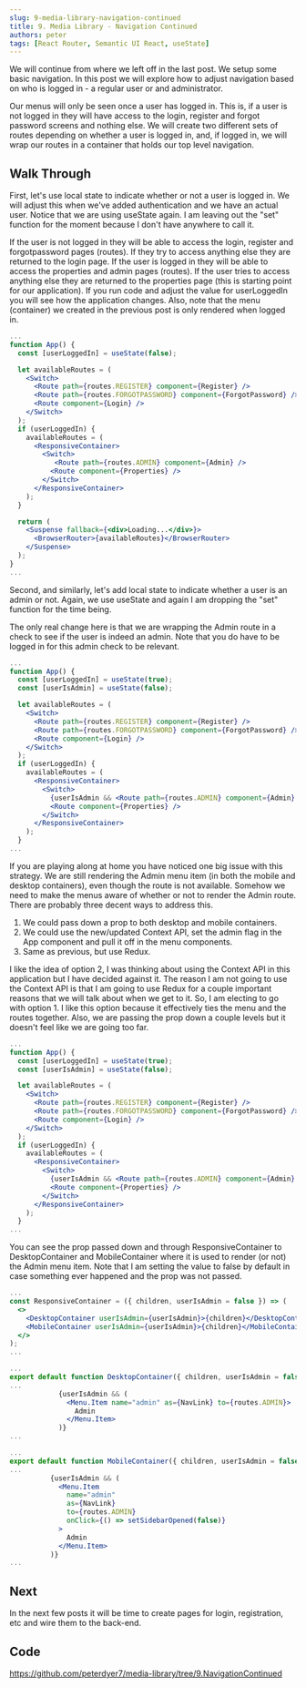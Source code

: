 ```yaml
---
slug: 9-media-library-navigation-continued
title: 9. Media Library - Navigation Continued
authors: peter
tags: [React Router, Semantic UI React, useState]
---
```


We will continue from where we left off in the last post. We setup some basic navigation. In this post we will explore how to adjust navigation based on who is logged in - a regular user or and administrator.

Our menus will only be seen once a user has logged in. This is, if a user is not logged in they will have access to the login, register and forgot password screens and nothing else. We will create two different sets of routes depending on whether a user is logged in, and, if logged in, we will wrap our routes in a container that holds our top level navigation.

<!--truncate-->

## Walk Through

First, let's use local state to indicate whether or not a user is logged in. We will adjust this when we've added authentication and we have an actual user. Notice that we are using useState again. I am leaving out the "set" function for the moment because I don't have anywhere to call it.

If the user is not logged in they will be able to access the login, register and forgotpassword pages (routes). If they try to access anything else they are returned to the login page. If the user is logged in they will be able to access the properties and admin pages (routes). If the user tries to access anything else they are returned to the properties page (this is starting point for our application). If you run code and adjust the value for userLoggedIn you will see how the application changes. Also, note that the menu (container) we created in the previous post is only rendered when logged in.

```jsx title="Update #1 App.jsx"
...
function App() {
  const [userLoggedIn] = useState(false);

  let availableRoutes = (
    <Switch>
      <Route path={routes.REGISTER} component={Register} />
      <Route path={routes.FORGOTPASSWORD} component={ForgotPassword} />
      <Route component={Login} />
    </Switch>
  );
  if (userLoggedIn) {
    availableRoutes = (
      <ResponsiveContainer>
        <Switch>
           <Route path={routes.ADMIN} component={Admin} />
          <Route component={Properties} />
        </Switch>
      </ResponsiveContainer>
    );
  }

  return (
    <Suspense fallback={<div>Loading...</div>}>
      <BrowserRouter>{availableRoutes}</BrowserRouter>
    </Suspense>
  );
}
...
```

Second, and similarly, let's add local state to indicate whether a user is an admin or not. Again, we use useState and again I am dropping the "set" function for the time being.

The only real change here is that we are wrapping the Admin route in a check to see if the user is indeed an admin. Note that you do have to be logged in for this admin check to be relevant.

```jsx title="Update #2 App.jsx"
...
function App() {
  const [userLoggedIn] = useState(true);
  const [userIsAdmin] = useState(false);

  let availableRoutes = (
    <Switch>
      <Route path={routes.REGISTER} component={Register} />
      <Route path={routes.FORGOTPASSWORD} component={ForgotPassword} />
      <Route component={Login} />
    </Switch>
  );
  if (userLoggedIn) {
    availableRoutes = (
      <ResponsiveContainer>
        <Switch>
          {userIsAdmin && <Route path={routes.ADMIN} component={Admin} />}
          <Route component={Properties} />
        </Switch>
      </ResponsiveContainer>
    );
  }
...
```

If you are playing along at home you have noticed one big issue with this strategy. We are still rendering the Admin menu item (in both the mobile and desktop containers), even though the route is not available. Somehow we need to make the menus aware of whether or not to render the Admin route. There are probably three decent ways to address this.

1. We could pass down a prop to both desktop and mobile containers.
2. We could use the new/updated Context API, set the admin flag in the App component and pull it off in the menu components.
3. Same as previous, but use Redux.

I like the idea of option 2, I was thinking about using the Context API in this application but I have decided against it. The reason I am not going to use the Context API is that I am going to use Redux for a couple important reasons that we will talk about when we get to it. So, I am electing to go with option 1. I like this option because it effectively ties the menu and the routes together. Also, we are passing the prop down a couple levels but it doesn't feel like we are going too far.

```jsx title="Updated App.jsx (final update)"
...
function App() {
  const [userLoggedIn] = useState(true);
  const [userIsAdmin] = useState(false);

  let availableRoutes = (
    <Switch>
      <Route path={routes.REGISTER} component={Register} />
      <Route path={routes.FORGOTPASSWORD} component={ForgotPassword} />
      <Route component={Login} />
    </Switch>
  );
  if (userLoggedIn) {
    availableRoutes = (
      <ResponsiveContainer>
        <Switch>
          {userIsAdmin && <Route path={routes.ADMIN} component={Admin} />}
          <Route component={Properties} />
        </Switch>
      </ResponsiveContainer>
    );
  }
...
```

You can see the prop passed down and through ResponsiveContainer to DesktopContainer and MobileContainer where it is used to render (or not) the Admin menu item. Note that I am setting the value to false by default in case something ever happened and the prop was not passed.

```jsx title="Updated ResponsiveContainer.jsx"
...
const ResponsiveContainer = ({ children, userIsAdmin = false }) => (
  <>
    <DesktopContainer userIsAdmin={userIsAdmin}>{children}</DesktopContainer>
    <MobileContainer userIsAdmin={userIsAdmin}>{children}</MobileContainer>
  </>
);
...
```

```jsx title="Updated DesktopContainer.jsx"
...
export default function DesktopContainer({ children, userIsAdmin = false }) {
...
            {userIsAdmin && (
              <Menu.Item name="admin" as={NavLink} to={routes.ADMIN}>
                Admin
              </Menu.Item>
            )}
...
```

```jsx title="Updated MobileContainer.jsx"
...
export default function MobileContainer({ children, userIsAdmin = false }) {
...
          {userIsAdmin && (
            <Menu.Item
              name="admin"
              as={NavLink}
              to={routes.ADMIN}
              onClick={() => setSidebarOpened(false)}
            >
              Admin
            </Menu.Item>
          )}
...
```

## Next

In the next few posts it will be time to create pages for login, registration, etc and wire them to the back-end.

## Code

<https://github.com/peterdyer7/media-library/tree/9.NavigationContinued>
